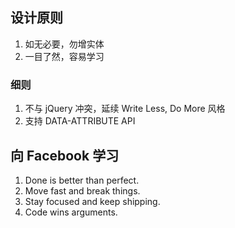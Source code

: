 
设计原则
----

1. 如无必要，勿增实体
1. 一目了然，容易学习


### 细则

1. 不与 jQuery 冲突，延续 Write Less, Do More 风格
1. 支持 DATA-ATTRIBUTE API


向 Facebook 学习
----

1. Done is better than perfect.
1. Move fast and break things.
1. Stay focused and keep shipping.
1. Code wins arguments.
